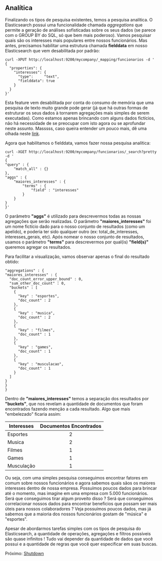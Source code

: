 ## Analítica

Finalizando os tipos de pesquisa existentes, temos a pesquisa analítica. O Elasticsearch possui uma funcionalidade chamada _aggregations_ que permite a geração de análises sofisticadas sobre os seus dados (se parece com o GROUP BY do SQL, só que bem mais poderoso). Vamos pesquisar quais são os interesses mais populares entre nossos funcionários. Mas antes, precisamos habilitar uma estrutura chamada __fielddata__ em nosso Elasticsearch que vem desabilitada por padrão:

```
curl -XPUT http://localhost:9200/mycompany/_mapping/funcionarios -d '
{
  "properties": {
    "interesses": {
      "type":     "text",
      "fielddata": true
    }
  }
}'
```

Esta feature vem desabilitada por conta do consumo de memória que uma pesquisa de texto muito grande pode gerar (já que há outras formas de estruturar os seus dados à tornarem agregações mais simples de serem executadas). Como estamos apenas brincando com alguns dados fictícios, não há necessidade de se preocupar com isto agora ou se aprofundar neste assunto. Masssss, caso queira entender um pouco mais, dê uma olhada neste [link](https://www.elastic.co/guide/en/elasticsearch/reference/current/fielddata.html).

Agora que habilitamos o fielddata, vamos fazer nossa pesquisa analítica:

```
curl -XGET http://localhost:9200/mycompany/funcionarios/_search?pretty -d '
{
"query" : {
    "match_all" : {}
},
"aggs" : {
    "maiores_interesses" : {
        "terms" : {
            "field" : "interesses"
        }
    }
}
}'
```

O parâmetro **"aggs"** é utilizado para descrevermos todas as nossas agregações que serão realizadas. O parâmetro **"maiores_interesses"** foi um nome fictício dado para o nosso conjunto de resultados (como um apelido), e poderia ter sido qualquer outro (ex: total_de_interesses, interesses_gerais, etc). Após nomear o nosso conjunto de resultados, usamos o parâmetro **"terms"** para descrevermos por qual(is) **"field(s)"** queremos agregar os resultados.

Para facilitar a visualização, vamos observar apenas o final do resultado obtido:

```
"aggregations" : {
"maiores_interesses" : {
  "doc_count_error_upper_bound" : 0,
  "sum_other_doc_count" : 0,
  "buckets" : [
    {
      "key" : "esportes",
      "doc_count" : 2
    },
    {
      "key" : "musica",
      "doc_count" : 2
    },
    {
      "key" : "filmes",
      "doc_count" : 1
    },
    {
      "key" : "games",
      "doc_count" : 1
    },
    {
      "key" : "musculacao",
      "doc_count" : 1
    }
  ]
}
}
}

```

Dentro de **"maiores_interesses"** temos a separação dos resultados por **"buckets"**, que nos revelam a quantidade de documentos que foram encontrados fazendo menção a cada resultado. Algo que mais "embelezado" ficaria assim:

| Interesses        | Documentos Encontrados
| ------------- |:-------------:|
| Esportes | 2|
| Musica |2|
| Filmes | 1|
| Games | 1|
| Musculação | 1|

Ou seja, com uma simples pesquisa conseguimos encontrar fatores em comum sobre nossos funcionários e agora sabemos quais sãos os maiores interesses dentro de nossa empresa. Possuímos poucos dados para brincar até o momento, mas imagine em uma empresa com 5.000 funcionários. Será que conseguimos tirar algum proveito disso ? Será que conseguimos correlacionar nossos dados para encontrar benefícios que possam ser mais úteis para nossos colaboradores ? Veja possuímos poucos dados, mas já sabemos que a maioria dos nossos funcionários gostam de "música" e "esportes".

Apesar de abordarmos tarefas simples com os tipos de pesquisa do Elasticsearch, a quantidade de operações, agregações e filtros possíveis são quase infinitos ! Tudo vai depender da quantidade de dados que você possui e a quantidade de regras que você quer especificar em suas buscas.

Próximo: [Shutdown](/pages/shutdown.md)
